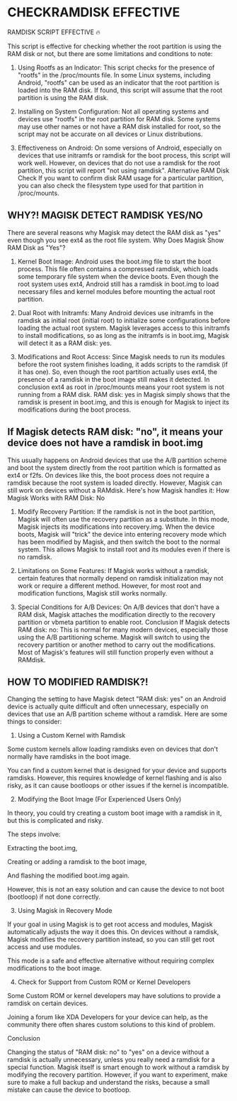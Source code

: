 # CHECKRAMDISK EFFECTIVE 
RAMDISK SCRIPT EFFECTIVE 🔥

This script is effective for checking whether the root partition is using the RAM disk or not, but there are some limitations and conditions to note: 

1. Using Rootfs as an Indicator: This script checks for the presence of "rootfs" in the /proc/mounts file. In some Linux systems, including Android, "rootfs" can be used as an indicator that the root partition is loaded into the RAM disk. If found, this script will assume that the root partition is using the RAM disk.

2. Installing on System Configuration: Not all operating systems and devices use "rootfs" in the root partition for RAM disk. Some systems may use other names or not have a RAM disk installed for root, so the script may not be accurate on all devices or Linux distributions.

4. Effectiveness on Android: On some versions of Android, especially on devices that use initramfs or ramdisk for the boot process, this script will work well. However, on devices that do not use a ramdisk for the root partition, this script will report "not using ramdisk". Alternative RAM Disk Check If you want to confirm disk RAM usage for a particular partition, you can also check the filesystem type used for that partition in /proc/mounts.

## WHY?! MAGISK DETECT RAMDISK YES/NO
There are several reasons why Magisk may detect the RAM disk as "yes" even though you see ext4 as the root file system. Why Does Magisk Show RAM Disk as "Yes"?

1. Kernel Boot Image: Android uses the boot.img file to start the boot process. This file often contains a compressed ramdisk, which loads some temporary file system when the device boots. Even though the root system uses ext4, Android still has a ramdisk in boot.img to load necessary files and kernel modules before mounting the actual root partition.

2. Dual Root with Initramfs: Many Android devices use initramfs in the ramdisk as initial root (initial root) to initialize some configurations before loading the actual root system. Magisk leverages access to this initramfs to install modifications, so as long as the initramfs is in boot.img, Magisk will detect it as a RAM disk: yes.

3. Modifications and Root Access: Since Magisk needs to run its modules before the root system finishes loading, it adds scripts to the ramdisk (if it has one). So, even though the root partition actually uses ext4, the presence of a ramdisk in the boot image still makes it detected. In conclusion ext4 as root in /proc/mounts means your root system is not running from a RAM disk. RAM disk: yes in Magisk simply shows that the ramdisk is present in boot.img, and this is enough for Magisk to inject its modifications during the boot process.

## If Magisk detects RAM disk: "no", it means your device does not have a ramdisk in boot.img
This usually happens on Android devices that use the A/B partition scheme and boot the system directly from the root partition which is formatted as ext4 or f2fs. On devices like this, the boot process does not require a ramdisk because the root system is loaded directly. However, Magisk can still work on devices without a RAMdisk. Here's how Magisk handles it: How Magisk Works with RAM Disk: No 

1. Modify Recovery Partition: If the ramdisk is not in the boot partition, Magisk will often use the recovery partition as a substitute. In this mode, Magisk injects its modifications into recovery.img. When the device boots, Magisk will "trick" the device into entering recovery mode which has been modified by Magisk, and then switch the boot to the normal system. This allows Magisk to install root and its modules even if there is no ramdisk.

2. Limitations on Some Features: If Magisk works without a ramdisk, certain features that normally depend on ramdisk initialization may not work or require a different method. However, for most root and modification functions, Magisk still works normally.

3. Special Conditions for A/B Devices: On A/B devices that don't have a RAM disk, Magisk attaches the modification directly to the recovery partition or vbmeta partition to enable root. Conclusion If Magisk detects RAM disk: no: This is normal for many modern devices, especially those using the A/B partitioning scheme. Magisk will switch to using the recovery partition or another method to carry out the modifications. Most of Magisk's features will still function properly even without a RAMdisk.

## HOW TO MODIFIED RAMDISK?!
Changing the setting to have Magisk detect "RAM disk: yes" on an Android device is actually quite difficult and often unnecessary, especially on devices that use an A/B partition scheme without a ramdisk. Here are some things to consider:

1. Using a Custom Kernel with Ramdisk

Some custom kernels allow loading ramdisks even on devices that don't normally have ramdisks in the boot image.

You can find a custom kernel that is designed for your device and supports ramdisks. However, this requires knowledge of kernel flashing and is also risky, as it can cause bootloops or other issues if the kernel is incompatible.

2. Modifying the Boot Image (For Experienced Users Only)

In theory, you could try creating a custom boot image with a ramdisk in it, but this is complicated and risky.

The steps involve:

Extracting the boot.img,

Creating or adding a ramdisk to the boot image,

And flashing the modified boot.img again.

However, this is not an easy solution and can cause the device to not boot (bootloop) if not done correctly.

3. Using Magisk in Recovery Mode

If your goal in using Magisk is to get root access and modules, Magisk automatically adjusts the way it does this. On devices without a ramdisk, Magisk modifies the recovery partition instead, so you can still get root access and use modules.

This mode is a safe and effective alternative without requiring complex modifications to the boot image.

4. Check for Support from Custom ROM or Kernel Developers

Some Custom ROM or kernel developers may have solutions to provide a ramdisk on certain devices.

Joining a forum like XDA Developers for your device can help, as the community there often shares custom solutions to this kind of problem.

Conclusion

Changing the status of "RAM disk: no" to "yes" on a device without a ramdisk is actually unnecessary, unless you really need a ramdisk for a special function. Magisk itself is smart enough to work without a ramdisk by modifying the recovery partition. However, if you want to experiment, make sure to make a full backup and understand the risks, because a small mistake can cause the device to bootloop.
